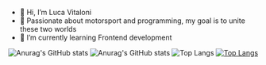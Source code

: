 - 👋 Hi, I’m Luca Vitaloni
- 🎯 Passionate about motorsport and programming, my goal is to unite these two worlds
- 🌱 I’m currently learning Frontend development

![Anurag's GitHub stats](https://github-readme-stats.vercel.app/api?username=0xViT&show_icons=true&theme=dark)
![Anurag's GitHub stats](https://github-readme-stats.vercel.app/api?username=0xViT&show_icons=true&theme=transparent)
![Top Langs](https://github-readme-stats.vercel.app/api/top-langs/?username=0xViT&layout=compact)
[![Top Langs](https://github-readme-stats.vercel.app/api/top-langs/?username=0xViT)](https://github.com/0xViT/github-readme-stats)
